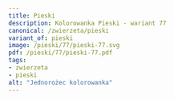 ```yaml
---
title: Pieski
description: Kolorowanka Pieski - wariant 77
canonical: /zwierzeta/pieski
variant_of: pieski
image: /pieski/77/pieski-77.svg
pdf: /pieski/77/pieski-77.pdf
tags:
- zwierzeta
- pieski
alt: "Jednorożec kolorowanka"
---
```

